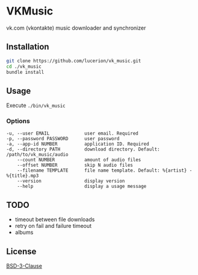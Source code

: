 # VKMusic

vk.com (vkontakte) music downloader and synchronizer


## Installation

``` sh
git clone https://github.com/lucerion/vk_music.git
cd ./vk_music
bundle install
```


## Usage

Execute `./bin/vk_music`


### Options

```
-u, --user EMAIL             user email. Required
-p, --password PASSWORD      user password
-a, --app-id NUMBER          application ID. Required
-d, --directory PATH         download directory. Default: /path/to/vk_music/audio
    --count NUMBER           amount of audio files
    --offset NUMBER          skip N audio files
    --filename TEMPLATE      file name template. Default: %{artist} - %{title}.mp3
    --version                display version
    --help                   display a usage message
```


## TODO

* timeout between file downloads
* retry on fail and failure timeout
* albums


## License

[BSD-3-Clause](https://opensource.org/licenses/BSD-3-Clause)
